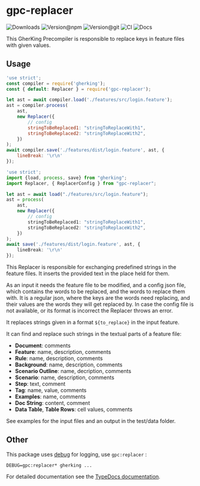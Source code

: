 # gpc-replacer

![Downloads](https://img.shields.io/npm/dw/gpc-replacer?style=flat-square)
![Version@npm](https://img.shields.io/npm/v/gpc-replacer?label=version%40npm&style=flat-square)
![Version@git](https://img.shields.io/github/package-json/v/gherking/gpc-replacer/master?label=version%40git&style=flat-square)
![CI](https://img.shields.io/github/workflow/status/gherking/gpc-replacer/CI/master?label=ci&style=flat-square)
![Docs](https://img.shields.io/github/workflow/status/gherking/gpc-replacer/Docs/master?label=docs&style=flat-square)

This GherKing Precompiler is responsible to replace keys in feature files with given values.

## Usage

```javascript
'use strict';
const compiler = require('gherking');
const { default: Replacer } = require('gpc-replacer');

let ast = await compiler.load('./features/src/login.feature');
ast = compiler.process(
    ast,
    new Replacer({
        // config
        stringToBeReplaced1: "stringToReplaceWith1",
        stringToBeReplaced2: "stringToReplaceWith2",
    })
);
await compiler.save('./features/dist/login.feature', ast, {
    lineBreak: '\r\n'
});
```

```typescript
'use strict';
import {load, process, save} from "gherking";
import Replacer, { ReplacerConfig } from "gpc-replacer";

let ast = await load("./features/src/login.feature");
ast = process(
    ast,
    new Replacer({
        // config
        stringToBeReplaced1: "stringToReplaceWith1",
        stringToBeReplaced2: "stringToReplaceWith2",
    })
);
await save('./features/dist/login.feature', ast, {
    lineBreak: '\r\n'
});
```

This Replacer is responsible for exchanging predefined strings in the
feature files. It inserts the provided text in the place held for them.

As an input it needs the feature file to be modified, and a config
json file, which contains the words to be replaced, and the words
to replace them with. It is a regular json, where the keys are the
words need replacing, and their values are the words they will get
replaced by.
In case the config file is not available, or its format is incorrect
the Replacer throws an error.

It replaces strings given in a format `${to_replace}` in the input
feature.

It can find and replace such strings in the textual parts of a
feature file:

* **Document**: comments
* **Feature**: name, description, comments
* **Rule**: name, description, comments
* **Background**: name, description, comments
* **Scenario Outline**: name, decription, comments
* **Scenario**: name, description, comments
* **Step**: text, comment
* **Tag**: name, value, comments
* **Examples**: name, comments
* **Doc String**: content, comment
* **Data Table**, **Table Rows**: cell values, comments

See examples for the input files and an output in the test/data folder.

## Other

This package uses [debug](https://www.npmjs.com/package/debug) for logging, use `gpc:replacer` :

```shell
DEBUG=gpc:replacer* gherking ...
```

For detailed documentation see the [TypeDocs documentation](https://gherking.github.io/gpc-replacer/).